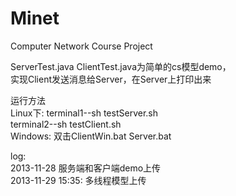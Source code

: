 Minet
===

Computer Network Course Project  
  


ServerTest.java  ClientTest.java为简单的cs模型demo，  
实现Client发送消息给Server，在Server上打印出来  

运行方法  
Linux下: terminal1--sh testServer.sh  
         terminal2--sh testClient.sh  
Windows: 双击ClientWin.bat Server.bat
  
  
  log:  
 2013-11-28 服务端和客户端demo上传  
 2013-11-29 15:35: 多线程模型上传